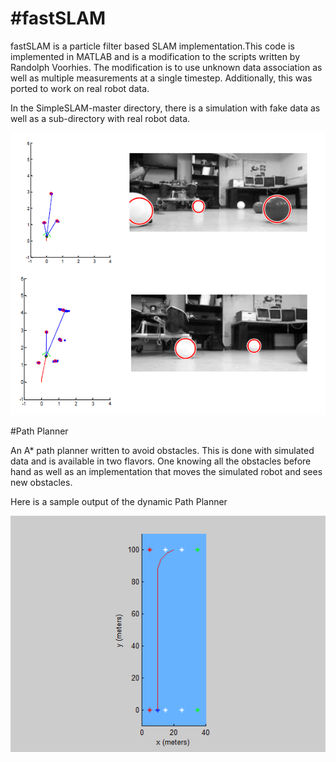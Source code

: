 #fastSLAM
========

fastSLAM is a particle filter based SLAM implementation.This code is implemented in MATLAB and is a modification to the scripts written by Randolph Voorhies.  The modification is to use unknown data association as well as multiple measurements at a single timestep. Additionally, this was ported to work on real robot data.

In the SimpleSLAM-master directory, there is a simulation with fake data as well as a sub-directory with real robot data.

<p align="center">
  <img src="fastSLAM_result.png" alt="Real Data from Robot"/>
</p>

#Path Planner

An A* path planner written to avoid obstacles.  This is done with simulated data and is available in two flavors. One knowing all the obstacles before hand as well as an implementation that moves the simulated robot and sees new obstacles.

Here is a sample output of the dynamic Path Planner

<p align="center">
  <img src="DynamicPathPlan.gif" alt="Dynamc Path Plan"/>
</p>
